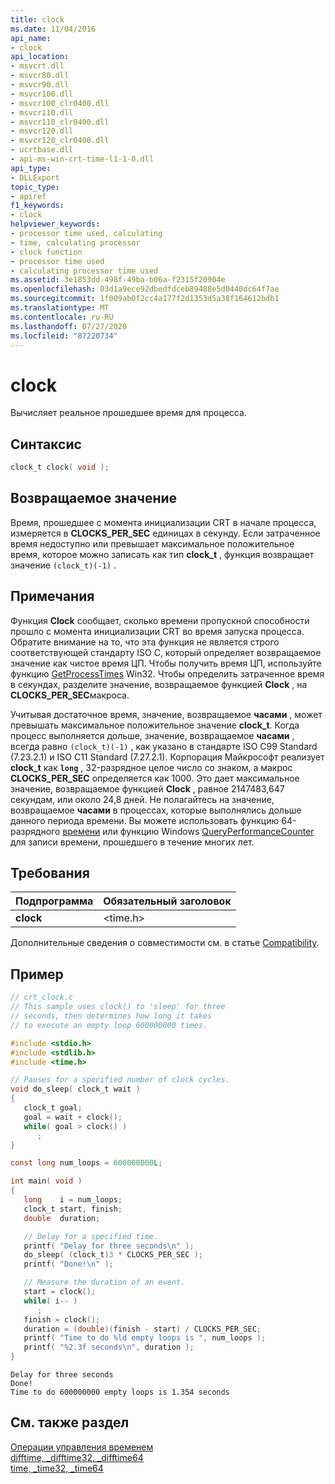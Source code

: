 ```yaml
---
title: clock
ms.date: 11/04/2016
api_name:
- clock
api_location:
- msvcrt.dll
- msvcr80.dll
- msvcr90.dll
- msvcr100.dll
- msvcr100_clr0400.dll
- msvcr110.dll
- msvcr110_clr0400.dll
- msvcr120.dll
- msvcr120_clr0400.dll
- ucrtbase.dll
- api-ms-win-crt-time-l1-1-0.dll
api_type:
- DLLExport
topic_type:
- apiref
f1_keywords:
- clock
helpviewer_keywords:
- processor time used, calculating
- time, calculating processor
- clock function
- processor time used
- calculating processor time used
ms.assetid: 3e1853dd-498f-49ba-b06a-f2315f20904e
ms.openlocfilehash: 03d1a9ece92dbedfdceb89488e5d0440dc64f7ae
ms.sourcegitcommit: 1f009ab0f2cc4a177f2d1353d5a38f164612bdb1
ms.translationtype: MT
ms.contentlocale: ru-RU
ms.lasthandoff: 07/27/2020
ms.locfileid: "87220734"
---
```

# <a name="clock"></a>clock

Вычисляет реальное прошедшее время для процесса.

## <a name="syntax"></a>Синтаксис

```C
clock_t clock( void );
```

## <a name="return-value"></a>Возвращаемое значение

Время, прошедшее с момента инициализации CRT в начале процесса, измеряется в **CLOCKS_PER_SEC** единицах в секунду. Если затраченное время недоступно или превышает максимальное положительное время, которое можно записать как тип **clock_t** , функция возвращает значение `(clock_t)(-1)` .

## <a name="remarks"></a>Примечания

Функция **Clock** сообщает, сколько времени пропускной способности прошло с момента инициализации CRT во время запуска процесса. Обратите внимание на то, что эта функция не является строго соответствующей стандарту ISO C, который определяет возвращаемое значение как чистое время ЦП. Чтобы получить время ЦП, используйте функцию [GetProcessTimes](/windows/win32/api/processthreadsapi/nf-processthreadsapi-getprocesstimes) Win32. Чтобы определить затраченное время в секундах, разделите значение, возвращаемое функцией **Clock** , на **CLOCKS_PER_SEC**макроса.

Учитывая достаточное время, значение, возвращаемое **часами** , может превышать максимальное положительное значение **clock_t**. Когда процесс выполняется дольше, значение, возвращаемое **часами** , всегда равно `(clock_t)(-1)` , как указано в стандарте ISO C99 Standard (7.23.2.1) и ISO C11 Standard (7.27.2.1). Корпорация Майкрософт реализует **clock_t** как **`long`** , 32-разрядное целое число со знаком, а макрос **CLOCKS_PER_SEC** определяется как 1000. Это дает максимальное значение, возвращаемое функцией **Clock** , равное 2147483,647 секундам, или около 24,8 дней. Не полагайтесь на значение, возвращаемое **часами** в процессах, которые выполнялись дольше данного периода времени. Вы можете использовать функцию 64-разрядного [времени](time-time32-time64.md) или функцию Windows [QueryPerformanceCounter](/windows/win32/api/profileapi/nf-profileapi-queryperformancecounter) для записи времени, прошедшего в течение многих лет.

## <a name="requirements"></a>Требования

|Подпрограмма|Обязательный заголовок|
|-------------|---------------------|
|**clock**|\<time.h>|

Дополнительные сведения о совместимости см. в статье [Compatibility](../../c-runtime-library/compatibility.md).

## <a name="example"></a>Пример

```C
// crt_clock.c
// This sample uses clock() to 'sleep' for three
// seconds, then determines how long it takes
// to execute an empty loop 600000000 times.

#include <stdio.h>
#include <stdlib.h>
#include <time.h>

// Pauses for a specified number of clock cycles.
void do_sleep( clock_t wait )
{
   clock_t goal;
   goal = wait + clock();
   while( goal > clock() )
      ;
}

const long num_loops = 600000000L;

int main( void )
{
   long    i = num_loops;
   clock_t start, finish;
   double  duration;

   // Delay for a specified time.
   printf( "Delay for three seconds\n" );
   do_sleep( (clock_t)3 * CLOCKS_PER_SEC );
   printf( "Done!\n" );

   // Measure the duration of an event.
   start = clock();
   while( i-- )
      ;
   finish = clock();
   duration = (double)(finish - start) / CLOCKS_PER_SEC;
   printf( "Time to do %ld empty loops is ", num_loops );
   printf( "%2.3f seconds\n", duration );
}
```

```Output
Delay for three seconds
Done!
Time to do 600000000 empty loops is 1.354 seconds
```

## <a name="see-also"></a>См. также раздел

[Операции управления временем](../../c-runtime-library/time-management.md)<br/>
[difftime, _difftime32, _difftime64](difftime-difftime32-difftime64.md)<br/>
[time, _time32, _time64](time-time32-time64.md)<br/>
